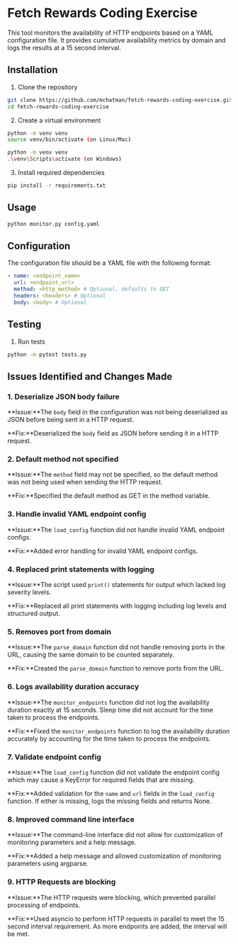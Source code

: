 # Fetch Rewards Coding Exercise

This tool monitors the availability of HTTP endpoints based on a YAML configuration file. It provides cumulative availability metrics by domain and logs the results at a 15 second interval.

## Installation

1. Clone the repository
```bash
git clone https://github.com/mchatman/fetch-rewards-coding-exercise.git
cd fetch-rewards-coding-exercise
```

2. Create a virtual environment
```bash
python -m venv venv
source venv/bin/activate (on Linux/Mac)
```

```bash
python -m venv venv
.\venv\Scripts\activate (on Windows)
```

3. Install required dependencies
```bash
pip install -r requirements.txt
```

## Usage

```bash
python monitor.py config.yaml
```

## Configuration

The configuration file should be a YAML file with the following format:
```yaml
- name: <endpoint_name>
  url: <endpoint_url>
  method: <http_method> # Optional, defaults to GET
  headers: <headers> # Optional
  body: <body> # Optional
```

## Testing

1. Run tests
```bash
python -m pytest tests.py
```

## Issues Identified and Changes Made

### 1. Deserialize JSON body failure
**Issue:**The `body` field in the configuration was not being deserialized as JSON before being sent in a HTTP request.

**Fix:**Deserialized the `body` field as JSON before sending it in a HTTP request.

### 2. Default method not specified
**Issue:**The `method` field may not be specified, so the default method was not being used when sending the HTTP request.

**Fix:**Specified the default method as GET in the method variable.

### 3. Handle invalid YAML endpoint config
**Issue:**The `load_config` function did not handle invalid YAML endpoint configs.

**Fix:**Added error handling for invalid YAML endpoint configs.

### 4. Replaced print statements with logging
**Issue:**The script used `print()` statements for output which lacked log severity levels.

**Fix:**Replaced all print statements with logging including log levels and structured output.

### 5. Removes port from domain
**Issue:**The `parse_domain` function did not handle removing ports in the URL, causing the same domain to be counted separately.

**Fix:**Created the `parse_domain` function to remove ports from the URL.

### 6. Logs availability duration accuracy
**Issue:**The `monitor_endpoints` function did not log the availability duration exactly at 15 seconds. Sleep time did not account for the time taken to process the endpoints.

**Fix:**Fixed the `monitor_endpoints` function to log the availability duration accurately by accounting for the time taken to process the endpoints.

### 7. Validate endpoint config
**Issue:**The `load_config` function did not validate the endpoint config which may cause a KeyError for required fields that are missing.

**Fix:**Added validation for the `name` and `url` fields in the `load_config` function. If either is missing, logs the missing fields and returns None.

### 8. Improved command line interface
**Issue:**The command-line interface did not allow for customization of monitoring parameters and a help message.

**Fix:**Added a help message and allowed customization of monitoring parameters using argparse.

### 9. HTTP Requests are blocking
**Issue:**The HTTP requests were blocking, which prevented parallel processing of endpoints.

**Fix:**Used asyncio to perform HTTP requests in parallel to meet the 15 second interval requirement. As more endpoints are added, the interval will be met.